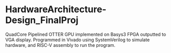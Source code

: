 # HardwareArchitecture-Design_FinalProj
QuadCore Pipelined OTTER GPU implemented on Basys3 FPGA outputted to VGA display.
Programmed in Vivado using SystemVerilog to simulate hardware, and RISC-V assembly to run the program.
